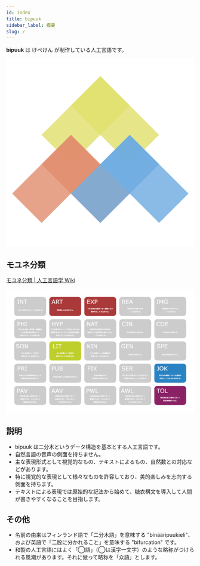 ```yaml
---
id: index
title: bipuuk
sidebar_label: 概要
slug: /
---
```


**bipuuk** は けぺけん が制作している人工言語です。

![bipuuk](../static/img/logo.svg)


## モユネ分類

[モユネ分類 \| 人工言語学 Wiki](http://ja.conlinguistics.wikia.com/wiki/%E3%83%A2%E3%83%A6%E3%83%8D%E5%88%86%E9%A1%9E)

<!--
|タグ|説明|
|---|---|
|ART|美的楽しみを志向する。|
|EXP|その言語の仕様がうまく機能するか確かめることを志向する。|
|LIT|主たる形態として書記を使用することを志向する。|
|JOK|何らかの事物についての風刺や冗談としてのものを志向する。|
|TOL|他言語の流入/流用に対して寛容/無頓着である。|
-->

![moyune](../static/img/moyune-bipuuk.png)

## 説明

- bipuuk は二分木というデータ構造を基本とする人工言語です。
- 自然言語の音声の側面を持ちません。
- 主な表現形式として視覚的なもの、テキストによるもの、自然数との対応などがあります。
- 特に視覚的な表現として様々なものを許容しており、美的楽しみを志向する側面を持ちます。
- テキストによる表現では原始的な記法から始めて、糖衣構文を導入して人間が書きやすくなることを目指します。


## その他

- 名前の由来はフィンランド語で「二分木語」を意味する "binääripuukieli"、および英語で「二股に分かれること」を意味する "bifurcation" です。
- 和製の人工言語にはよく「◯語」（◯は漢字一文字）のような略称がつけられる風潮があります。それに倣って略称を「众語」とします。
